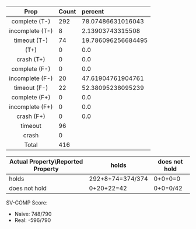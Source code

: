 
| Prop | Count | percent |
|:----:|:------|:--|
|complete   (T-)|292| 78.07486631016043 |
|incomplete (T-)|8|2.13903743315508 |
|timeout    (T-)|74|19.786096256684495 |
|           (T+)|0|0.0 |
|crash      (T+)|0|0.0 |
|complete   (F-)|0|0.0 |
|incomplete (F-)|20|47.61904761904761 |
|timeout    (F-)|22|52.38095238095239 |
|complete   (F+)|0|0.0 |
|incomplete (F+)|0|0.0 |
|crash      (F+)|0|0.0 |
|timeout        |96| |
|crash          |0| |
|Total          |416| |

| Actual Property\Reported Property | holds | does not hold |
|------------------------------------|-------|---------------|
| holds | 292+8+74=374/374 | 0+0+0=0 |
| does not hold | 0+20+22=42 | 0+0=0/42 |

SV-COMP Score:

* Naive: 748/790
* Real: -596/790

